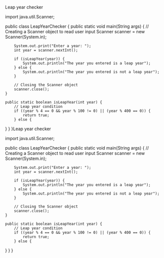 Leap year checker



import java.util.Scanner;

public class LeapYearChecker {
    public static void main(String args) {
        // Creating a Scanner object to read user input
        Scanner scanner = new Scanner(System.in);
        
        System.out.print("Enter a year: ");
        int year = scanner.nextInt();
        
        if (isLeapYear(year)) {
            System.out.println("The year you entered is a leap year");
        } else {
            System.out.println("The year you entered is not a leap year");
        }
        
        // Closing the Scanner object
        scanner.close();
    }
    
    public static boolean isLeapYear(int year) {
        // Leap year condition
        if ((year % 4 == 0 && year % 100 != 0) || (year % 400 == 0)) {
            return true;
        } else {
}
}
}Leap year checker



import java.util.Scanner;

public class LeapYearChecker {
    public static void main(String args) {
        // Creating a Scanner object to read user input
        Scanner scanner = new Scanner(System.in);
        
        System.out.print("Enter a year: ");
        int year = scanner.nextInt();
        
        if (isLeapYear(year)) {
            System.out.println("The year you entered is a leap year");
        } else {
            System.out.println("The year you entered is not a leap year");
        }
        
        // Closing the Scanner object
        scanner.close();
    }
    
    public static boolean isLeapYear(int year) {
        // Leap year condition
        if ((year % 4 == 0 && year % 100 != 0) || (year % 400 == 0)) {
            return true;
        } else {
}
}
}
